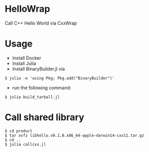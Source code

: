 # HelloWrap
Call C++ Hello World via CxxWrap

# Usage

- Install Docker
- Install Julia
- Install BinaryBuilder.jl via

```console
$ julia -e 'using Pkg; Pkg.add("BinaryBuilder")'
```

- run the following command:

`$ julia build_tarball.jl`

# Call shared library

```console
$ cd product
$ tar xvfz libhello.v0.1.0.x86_64-apple-darwin14-cxx11.tar.gz
$ cd ..
$ julia callcxx.jl
```